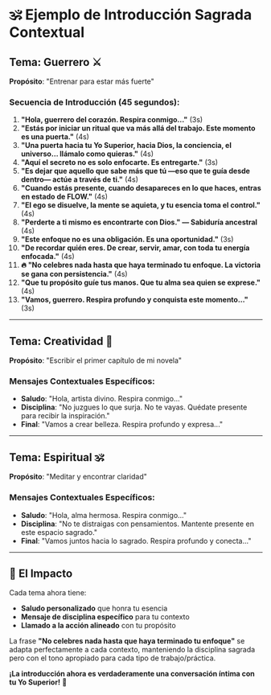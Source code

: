 # 🕉️ Ejemplo de Introducción Sagrada Contextual

## Tema: Guerrero ⚔️
**Propósito**: "Entrenar para estar más fuerte"

### Secuencia de Introducción (45 segundos):

1. **"Hola, guerrero del corazón. Respira conmigo…"** (3s)
2. **"Estás por iniciar un ritual que va más allá del trabajo. Este momento es una puerta."** (4s)
3. **"Una puerta hacia tu Yo Superior, hacia Dios, la conciencia, el universo… llámalo como quieras."** (4s)
4. **"Aquí el secreto no es solo enfocarte. Es entregarte."** (3s)
5. **"Es dejar que aquello que sabe más que tú —eso que te guía desde dentro— actúe a través de ti."** (4s)
6. **"Cuando estás presente, cuando desapareces en lo que haces, entras en estado de FLOW."** (4s)
7. **"El ego se disuelve, la mente se aquieta, y tu esencia toma el control."** (4s)
8. **"Perderte a ti mismo es encontrarte con Dios." — Sabiduría ancestral** (4s)
9. **"Este enfoque no es una obligación. Es una oportunidad."** (3s)
10. **"De recordar quién eres. De crear, servir, amar, con toda tu energía enfocada."** (4s)
11. **🔥 "No celebres nada hasta que haya terminado tu enfoque. La victoria se gana con persistencia."** (4s)
12. **"Que tu propósito guíe tus manos. Que tu alma sea quien se exprese."** (4s)
13. **"Vamos, guerrero. Respira profundo y conquista este momento..."** (3s)

---

## Tema: Creatividad 🎨
**Propósito**: "Escribir el primer capítulo de mi novela"

### Mensajes Contextuales Específicos:

- **Saludo**: "Hola, artista divino. Respira conmigo…"
- **Disciplina**: "No juzgues lo que surja. No te vayas. Quédate presente para recibir la inspiración."
- **Final**: "Vamos a crear belleza. Respira profundo y expresa..."

---

## Tema: Espiritual 🕉️
**Propósito**: "Meditar y encontrar claridad"

### Mensajes Contextuales Específicos:

- **Saludo**: "Hola, alma hermosa. Respira conmigo…"
- **Disciplina**: "No te distraigas con pensamientos. Mantente presente en este espacio sagrado."
- **Final**: "Vamos juntos hacia lo sagrado. Respira profundo y conecta..."

---

## 🎯 El Impacto

Cada tema ahora tiene:
- **Saludo personalizado** que honra tu esencia
- **Mensaje de disciplina específico** para tu contexto
- **Llamado a la acción alineado** con tu propósito

La frase **"No celebres nada hasta que haya terminado tu enfoque"** se adapta perfectamente a cada contexto, manteniendo la disciplina sagrada pero con el tono apropiado para cada tipo de trabajo/práctica.

**¡La introducción ahora es verdaderamente una conversación íntima con tu Yo Superior!** 🌟 